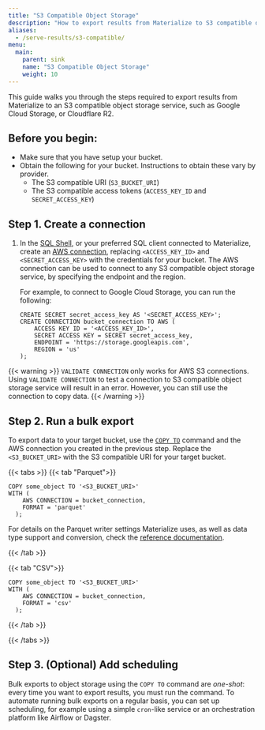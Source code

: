 ```yaml
---
title: "S3 Compatible Object Storage"
description: "How to export results from Materialize to S3 compatible object storage"
aliases:
  - /serve-results/s3-compatible/
menu:
  main:
    parent: sink
    name: "S3 Compatible Object Storage"
    weight: 10
---
```


This guide walks you through the steps required to export results from
Materialize to an S3 compatible object storage service, such as Google
Cloud Storage, or Cloudflare R2.

## Before you begin:
- Make sure that you have setup your bucket.
- Obtain the following for your bucket. Instructions to obtain these vary by provider.
  - The S3 compatible URI (`S3_BUCKET_URI`)
  - The S3 compatible access tokens (`ACCESS_KEY_ID` and `SECRET_ACCESS_KEY`)

## Step 1. Create a connection

1. In the [SQL Shell](/console/), or your preferred SQL
   client connected to Materialize, create an [AWS connection](/sql/create-connection/#aws),
   replacing `<ACCESS_KEY_ID>` and  `<SECRET_ACCESS_KEY>` with the credentials for your bucket. The AWS
   connection can be used to connect to any S3 compatible object storage service, by specifying the endpoint and the region.

   For example, to connect to Google Cloud Storage, you can run the following:

    ```mzsql
    CREATE SECRET secret_access_key AS '<SECRET_ACCESS_KEY>';
    CREATE CONNECTION bucket_connection TO AWS (
        ACCESS KEY ID = '<ACCESS_KEY_ID>',
        SECRET ACCESS KEY = SECRET secret_access_key,
        ENDPOINT = 'https://storage.googleapis.com',
        REGION = 'us'
    );
    ```

{{< warning >}}
  `VALIDATE CONNECTION` only works for AWS S3 connections. Using `VALIDATE CONNECTION` to test a connection to S3 compatible object storage service will result in an error. However, you can still use the connection to copy data.
{{< /warning >}}

## Step 2. Run a bulk export

To export data to your target bucket, use the [`COPY TO`](/sql/copy-to/#copy-to-s3)
command and the AWS connection you created in the previous step. Replace the `<S3_BUCKET_URI>`
with the S3 compatible URI for your target bucket.

{{< tabs >}}
{{< tab "Parquet">}}

```mzsql
COPY some_object TO '<S3_BUCKET_URI>'
WITH (
    AWS CONNECTION = bucket_connection,
    FORMAT = 'parquet'
  );
```

For details on the Parquet writer settings Materialize uses, as well as data
type support and conversion, check the [reference documentation](/sql/copy-to/#copy-to-s3-parquet).

{{< /tab >}}

{{< tab "CSV">}}

```mzsql
COPY some_object TO '<S3_BUCKET_URI>'
WITH (
    AWS CONNECTION = bucket_connection,
    FORMAT = 'csv'
  );
```

{{< /tab >}}

{{< /tabs >}}

## Step 3. (Optional) Add scheduling

Bulk exports to object storage using the `COPY TO` command are _one-shot_: every time
you want to export results, you must run the command. To automate running bulk
exports on a regular basis, you can set up scheduling, for example using a
simple `cron`-like service or an orchestration platform like Airflow or
Dagster.
